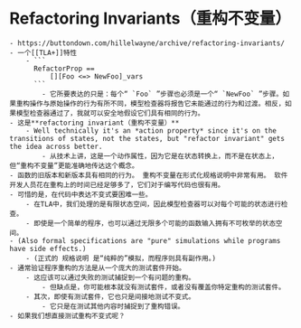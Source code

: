 # Refactoring Invariants（重构不变量）
	- https://buttondown.com/hillelwayne/archive/refactoring-invariants/
	- 一个[[TLA+]]特性
		- ```
		  RefactorProp ==
		      [][Foo <=> NewFoo]_vars
		  ```
			- 它所要表达的只是：每个“ `Foo` ”步骤也必须是一个“ `NewFoo` ”步骤。如果重构操作与原始操作的行为有所不同，模型检查器将报告它未能通过的行为和过渡。相反，如果模型检查器通过了，我就可以安全地假设它们具有相同的行为。
	- 这是**refactoring invariant（重构不变量）**
		- Well technically it's an *action property* since it's on the transitions of states, not the states, but "refactor invariant" gets the idea across better.
			- 从技术上讲，这是一个动作属性，因为它是在状态转换上，而不是在状态上，但“重构不变量”更能准确地传达这个概念。
	- 函数的旧版本和新版本具有相同的行为。 重构不变量在形式化规格说明中非常有用。 软件开发人员花在重构上的时间已经足够多了，它们对于编写代码也很有用。
	- 可惜的是，在代码中表达不变式要困难一些。
		- 在TLA中，我们处理的是有限状态空间，因此模型检查器可以对每个可能的状态进行检查。
		- 即使是一个简单的程序，也可以通过无限多个可能的函数输入拥有不可枚举的状态空间。
	- (Also formal specifications are "pure" simulations while programs have side effects.)
		- (正式的 规格说明 是“纯粹的”模拟，而程序则具有副作用。)
	- 通常验证程序重构的方法是从一个庞大的测试套件开始。
		- 这应该可以通过失败的测试捕捉到一个有问题的重构。
			- 但缺点是，你可能根本就没有测试套件，或者没有覆盖你特定重构的测试套件。
		- 其次，即使有测试套件，它也只是间接地测试不变式。
			- 它只是在测试其他内容时捕捉到了重构错误。
	- 如果我们想直接测试重构不变式呢？